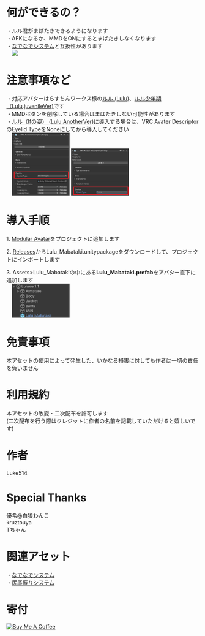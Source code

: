 # 何ができるの？
・ルル君がまばたきできるようになります  
・AFKになるか、MMDをONにするとまばたきしなくなります  
・[なでなでシステム](https://github.com/Luke-514/Lulu_Nade)と互換性があります  
&emsp;<img src="image/mabataki.gif" width="40%" />  
  
# 注意事項など
・対応アバターはらすちんワークス様の[ルル (Lulu)](https://aoikarasu.booth.pm/items/4271776)、[ルル少年期（Lulu.juvenileVer)](https://aoikarasu.booth.pm/items/6101679)です  
・MMDボタンを削除している場合はまばたきしない可能性があります  
・[ルル（Ifの姿） (Lulu.AnotherVer)](https://aoikarasu.booth.pm/items/6544416)に導入する場合は、VRC Avater DescriptorのEyelid TypeをNoneにしてから導入してください  
&emsp;<img src="image/lid_enabled.png" width="30%" />
<img src="image/lid_disabled.png" width="30%" />
  
# 導入手順
1.&nbsp;[Modular Avatar](https://modular-avatar.nadena.dev/ja)をプロジェクトに追加します  
  
2.&nbsp;[Releases](https://github.com/Luke-514/Lulu_Mabataki/releases/latest)からLulu_Mabataki.unitypackageをダウンロードして、プロジェクトにインポートします  
  
3.&nbsp;Assets>Lulu_Mabatakiの中にある**Lulu_Mabataki.prefab**をアバター直下に追加します  
&emsp;<img src="image/Prefab配置.png" width="30%" />  
  
# 免責事項
本アセットの使用によって発生した、いかなる損害に対しても作者は一切の責任を負いません  
  
# 利用規約
本アセットの改変・二次配布を許可します  
(二次配布を行う際はクレジットに作者の名前を記載していただけると嬉しいです)  
  
# 作者
Luke514  
  
# Special Thanks
優希@白狼わんこ  
kruztouya  
Tちゃん  

# 関連アセット
・[なでなでシステム](https://github.com/Luke-514/Lulu_Nade)  
・[尻尾振りシステム](https://github.com/Luke-514/Lulu_Tail_Move)  
  
# 寄付
<a href="https://www.buymeacoffee.com/Luke514" target="_blank"><img src="https://cdn.buymeacoffee.com/buttons/v2/default-yellow.png" alt="Buy Me A Coffee" style="height: 60px !important;width: 217px !important;" ></a>
